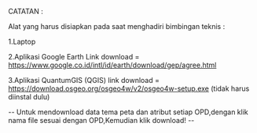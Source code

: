 CATATAN :

Alat yang harus disiapkan pada saat menghadiri bimbingan teknis :

1.Laptop

2.Aplikasi Google Earth Link download = https://www.google.co.id/intl/id/earth/download/gep/agree.html

3.Aplikasi QuantumGIS (QGIS) link download = https://download.osgeo.org/osgeo4w/v2/osgeo4w-setup.exe (tidak harus diinstal dulu)

-- Untuk mendownload data tema peta dan atribut setiap OPD,dengan klik nama file sesuai dengan OPD,Kemudian klik download! --
